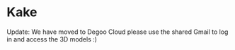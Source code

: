 # Kake
Update: We have moved to Degoo Cloud please use the shared Gmail to log in and access the 3D models :)
